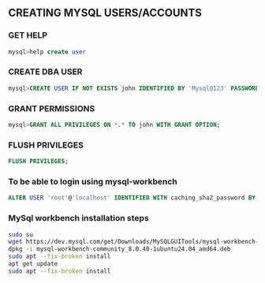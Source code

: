 

## CREATING MYSQL USERS/ACCOUNTS

### GET HELP
```sql
mysql>help create user
```

### CREATE DBA USER
```sql
mysql>CREATE USER IF NOT EXISTS john IDENTIFIED BY 'Mysql@123' PASSWORD EXPIRE NEVER ACCOUNT UNLOCK;
```

### GRANT PERMISSIONS
```sql
mysql>GRANT ALL PRIVILEGES ON *.* TO john WITH GRANT OPTION;
```

### FLUSH PRIVILEGES  
```sql
FLUSH PRIVILEGES;
```


### To be able to login using mysql-workbench
```sql
ALTER USER 'root'@'localhost' IDENTIFIED WITH caching_sha2_password BY 'Mysql@123';
```

### MySql workbench installation steps
```sh
sudo su
wget https://dev.mysql.com/get/Downloads/MySQLGUITools/mysql-workbench-community_8.0.40-1ubuntu24.04_amd64.deb
dpkg -i mysql-workbench-community_8.0.40-1ubuntu24.04_amd64.deb
sudo apt --fix-broken install
apt get update
sudo apt --fix-broken install
```


